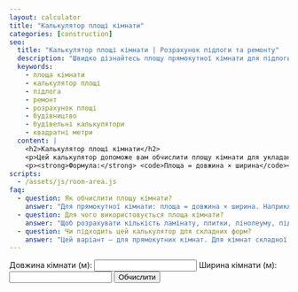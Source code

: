 ```yaml
---
layout: calculator
title: "Калькулятор площі кімнати"
categories: [construction]
seo:
  title: "Калькулятор площі кімнати | Розрахунок підлоги та ремонту"
  description: "Швидко дізнайтесь площу прямокутної кімнати для підлоги, ремонту або дизайну інтерʼєру. Онлайн-калькулятор."
  keywords:
    - площа кімнати
    - калькулятор площі
    - підлога
    - ремонт
    - розрахунок площі
    - будівництво
    - будівельні калькулятори
    - квадратні метри
  content: |
    <h2>Калькулятор площі кімнати</h2>
    <p>Цей калькулятор допоможе вам обчислити площу кімнати для укладання підлоги, планування ремонту або розрахунку матеріалів.</p>
    <p><strong>Формула:</strong> <code>Площа = довжина × ширина</code></p>
scripts:
  - /assets/js/room-area.js
faq:
  - question: Як обчислити площу кімнати?
    answer: "Для прямокутної кімнати: площа = довжина × ширина. Наприклад, кімната 5×4 м має площу 20 м²."
  - question: Для чого використовується площа кімнати?
    answer: "Щоб розрахувати кількість ламінату, плитки, лінолеуму, підлогового опалення або інших оздоблювальних матеріалів."
  - question: Чи підходить цей калькулятор для складних форм?
    answer: "Цей варіант — для прямокутних кімнат. Для кімнат складної форми рекомендуємо розбити площу на прості фігури й порахувати їх окремо."
---
```


<form id="room-area-form" autocomplete="off">
  <label>
    Довжина кімнати (м):
    <input type="number" id="room-length" min="0" step="any" required>
  </label>
  <label>
    Ширина кімнати (м):
    <input type="number" id="room-width" min="0" step="any" required>
  </label>
  <button type="submit">Обчислити</button>
</form>
<div id="room-area-result" class="result"></div>
